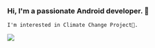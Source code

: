 ### Hi, I'm a passionate Android developer. 👋 
    I'm interested in Climate Change Project🌱.
    
<img src="https://user-images.githubusercontent.com/56650286/90770514-547f5d80-e30b-11ea-93e7-a33af321c7ff.png">




<!--
**Shoaibpython/Shoaibpython** is a ✨ _special_ ✨ repository because its `README.md` (this file) appears on your GitHub profile.

Here are some ideas to get you started:

- 🔭 I’m currently working on ...
- 🌱 I’m currently learning ...
- 👯 I’m looking to collaborate on ...
- 🤔 I’m looking for help with ...
- 💬 Ask me about ...
- 📫 How to reach me: ...
- 😄 Pronouns: ...
- ⚡ Fun fact: ...
-->
       

